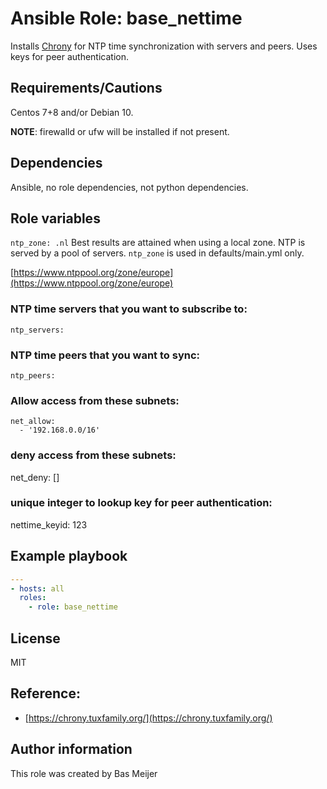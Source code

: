 # Ansible Role: base_nettime

Installs [Chrony](https://chrony.tuxfamily.org/) for NTP time synchronization with servers and peers.
Uses keys for peer authentication.

## Requirements/Cautions
Centos 7+8 and/or Debian 10.

**NOTE**: firewalld or ufw will be installed if not present.

## Dependencies

Ansible, no role dependencies, not python dependencies.

## Role variables
`ntp_zone: .nl`
Best results are attained when using a local zone. NTP is served by a pool of
servers. `ntp_zone` is used in defaults/main.yml only.


[https://www.ntppool.org/zone/europe](https://www.ntppool.org/zone/europe)

### NTP time servers that you want to subscribe to:
`ntp_servers:`

### NTP time peers that you want to sync:
`ntp_peers:`

### Allow access from these subnets:
```
net_allow:
  - '192.168.0.0/16'
```
### deny access from these subnets:
net_deny: []

### unique integer to lookup key for peer authentication:
nettime_keyid: 123


## Example playbook

```yaml
---
- hosts: all
  roles:
    - role: base_nettime
```

## License

MIT

## Reference:
  - [https://chrony.tuxfamily.org/](https://chrony.tuxfamily.org/)

## Author information

This role was created by Bas Meijer
